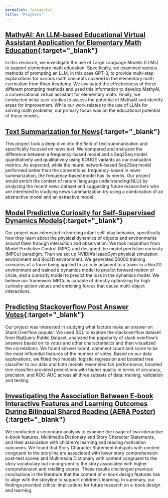 ```yaml
---
permalink: /projects/
title: "Projects"
---
```


##  [MathyAI: An LLM-based Educational Virtual Assistant Application for Elementary Math Education](https://priscillazhao9.github.io/224V.pdf){:target="_blank"}
In this research, we investigate the use of Large Language Models (LLMs) to support elementary math education. Specifically, we examined various methods of prompting an LLM, in this case GPT-3, to provide multi-step explanations for various math concepts covered in the elementary math curriculum from Khan Academy. We evaluated the effectiveness of these different prompting methods and used this information to develop MathyAI, a conversational virtual assistant for elementary math. Finally, we conducted initial user studies to assess the potential of MathyAI and identify areas for improvement. While our work relates to the use of LLMs for solving math problems, our primary focus was on the educational potential of these models.

##  [Text Summarization for News](https://priscillazhao9.github.io/cs224u.pdf){:target="_blank"}

This project took a deep dive into the field of text summarization and specifically focused on news text. We compared and analyzed the difference between a frequency-based model and a Seq2Seq model quantitatively and qualitatively using ROUGE variants as our evaluation metrics. As expected, while the neural network-based Seq2Seq model performed better than the conventional frequency-based in news summarization, the frequency-based model has its merits. Our project would enrich the context of natural language understanding(NLU) by analyzing the recent news dataset and suggesting future researchers who are interested in studying news summarization try using a combination of an abstractive model and an extractive model.

## [Model Predictive Curiosity for Self-Supervised Dynamics Models](https://docs.google.com/presentation/d/1GrKsUffJ83J_N0HKwWZoL7CbhvsNI7W8tETBHo0l3gs/edit?usp=sharing){:target="_blank"}

Our project was interested in learning infant self-play behavior, specifically how they learn about the physical dynamics of objects and environments around them through interaction and observation. We took inspiration from Model Predictive Control (MPC) and designed the model predictive curiosity (MPCu) paradigm. Then we set up NVIDIA’s IsaacGym physical simulation environment and Box2D environment. We generated 50000 training scenarios of a force being applied to a circle adjacent to a tower in a Box2D environment and trained a dynamics model to predict forward motion of circle, and a curiosity model to predict the loss in the dynamics model. We believe our framework MPCu is capable of directly optimizing for high curiosity action values and enriching forces that cause multi-object interactions.

## [Predicting Stackoverflow Post Answer Votes](https://colab.research.google.com/drive/127JK-GEN4FX56nT9uMnR0G77yAg3wEo_?usp=sharing){:target="_blank"}

Our project was interested in studying what factors make an answer on Stack Overflow popular.  We used SQL to explore the stackoverflow dataset from BigQuery Public Dataset, analyzed the popularity of stack overflow’s answers based on its votes and other characteristics and then visualized the correlations. We found answer count, comment count and score to be the most influential features of the number of votes. Based on our data explorations, we fitted two models: logistic regression and boosted tree classifier to our data and both models resembled fair performance, boosted tree classifier provided predictions with higher quality in terms of accuracy, precision, and ROC-AUC across all three subsets of data: training, validation and testing. 


## [Investigating the Association Between E-book Interactive Features and Learning Outcomes During Bilingual Shared Reading (AERA Poster)](https://priscillazhao9.github.io/aera.pdf){:target="_blank"}

We conducted a secondary analysis to examine the usage of two interactive e-book features,  Multimedia Dictionary and Story Character Statements, and their association with children’s learning and reading motivation outcomes. We found that Story Character Statement hotspots with content congruent to the storyline are associated with lower story comprehension post-test scores and Multimedia Dictionary with content congruent to the story vocabulary but incongruent to the story associated with higher comprehension and retelling scores. These results challenged previous conclusions in the literature that the content of e-book design features has to align with the storyline to support children’s learning. In summary, our findings provided critical implications for future research on e-book design and learning. 
